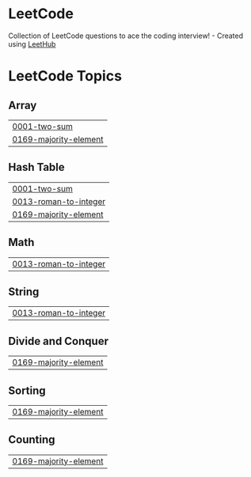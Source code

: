 # LeetCode
Collection of LeetCode questions to ace the coding interview! - Created using [LeetHub](https://github.com/QasimWani/LeetHub)

<!---LeetCode Topics Start-->
# LeetCode Topics
## Array
|  |
| ------- |
| [0001-two-sum](https://github.com/JSWING5267/LeetCode/tree/master/0001-two-sum) |
| [0169-majority-element](https://github.com/JSWING5267/LeetCode/tree/master/0169-majority-element) |
## Hash Table
|  |
| ------- |
| [0001-two-sum](https://github.com/JSWING5267/LeetCode/tree/master/0001-two-sum) |
| [0013-roman-to-integer](https://github.com/JSWING5267/LeetCode/tree/master/0013-roman-to-integer) |
| [0169-majority-element](https://github.com/JSWING5267/LeetCode/tree/master/0169-majority-element) |
## Math
|  |
| ------- |
| [0013-roman-to-integer](https://github.com/JSWING5267/LeetCode/tree/master/0013-roman-to-integer) |
## String
|  |
| ------- |
| [0013-roman-to-integer](https://github.com/JSWING5267/LeetCode/tree/master/0013-roman-to-integer) |
## Divide and Conquer
|  |
| ------- |
| [0169-majority-element](https://github.com/JSWING5267/LeetCode/tree/master/0169-majority-element) |
## Sorting
|  |
| ------- |
| [0169-majority-element](https://github.com/JSWING5267/LeetCode/tree/master/0169-majority-element) |
## Counting
|  |
| ------- |
| [0169-majority-element](https://github.com/JSWING5267/LeetCode/tree/master/0169-majority-element) |
<!---LeetCode Topics End-->